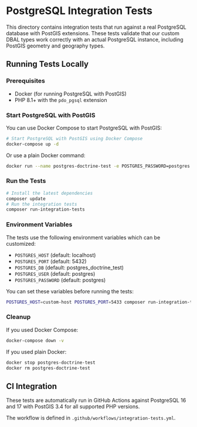 # PostgreSQL Integration Tests

This directory contains integration tests that run against a real PostgreSQL database with PostGIS extensions. These tests validate that our custom DBAL types work correctly with an actual PostgreSQL instance, including PostGIS geometry and geography types.

## Running Tests Locally

### Prerequisites

- Docker (for running PostgreSQL with PostGIS)
- PHP 8.1+ with the `pdo_pgsql` extension

### Start PostgreSQL with PostGIS

You can use Docker Compose to start PostgreSQL with PostGIS:

```bash
# Start PostgreSQL with PostGIS using Docker Compose
docker-compose up -d
```

Or use a plain Docker command:

```bash
docker run --name postgres-doctrine-test -e POSTGRES_PASSWORD=postgres -e POSTGRES_USER=postgres -e POSTGRES_DB=postgres_doctrine_test -p 5432:5432 -d postgis/postgis:17-3.4
```

### Run the Tests

```bash
# Install the latest dependencies
composer update
# Run the integration tests
composer run-integration-tests
```

### Environment Variables

The tests use the following environment variables which can be customized:

- `POSTGRES_HOST` (default: localhost)
- `POSTGRES_PORT` (default: 5432)
- `POSTGRES_DB` (default: postgres_doctrine_test)
- `POSTGRES_USER` (default: postgres)
- `POSTGRES_PASSWORD` (default: postgres)

You can set these variables before running the tests:

```bash
POSTGRES_HOST=custom-host POSTGRES_PORT=5433 composer run-integration-tests
```

### Cleanup

If you used Docker Compose:

```bash
docker-compose down -v
```

If you used plain Docker:

```bash
docker stop postgres-doctrine-test
docker rm postgres-doctrine-test
```

## CI Integration

These tests are automatically run in GitHub Actions against PostgreSQL 16 and 17 with PostGIS 3.4 for all supported PHP versions.

The workflow is defined in `.github/workflows/integration-tests.yml`.
